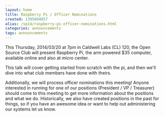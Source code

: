```yaml
---
layout: home
title: Raspberry Pi / Officer Nominations
created: 1395094857
alias: /sp14/raspberry-pi-officer-nominations.html
categories: announcements
tags: announcements
---
```

This Thursday, 2014/03/20 at 7pm in Caldwell Labs (CL) 120, the Open Source Club will present Raspberry Pi, the arm powered $35 computer, available online and also at micro center.

This talk will cover getting started from scratch with the pi, and then we'll dive into what club members have done with theirs.

Additionally, we will process officer nominations this meeting! Anyone interested in running for one of our positions (President / VP / Treasurer) should come to this meeting to get more information about the positions and what we do. Historically, we also have created positions in the past for things, so if you have an awesome idea or want to help out administering our systems let us know.
